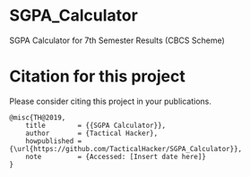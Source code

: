 # SGPA_Calculator
SGPA Calculator for 7th Semester Results (CBCS Scheme)

# Citation for this project
Please consider citing this project in your publications. 

```
@misc{TH@2019,
    title        = {{SGPA Calculator}},
    author       = {Tactical Hacker},
    howpublished = {\url{https://github.com/TacticalHacker/SGPA_Calculator}},
    note         = {Accessed: [Insert date here]}
}

```
